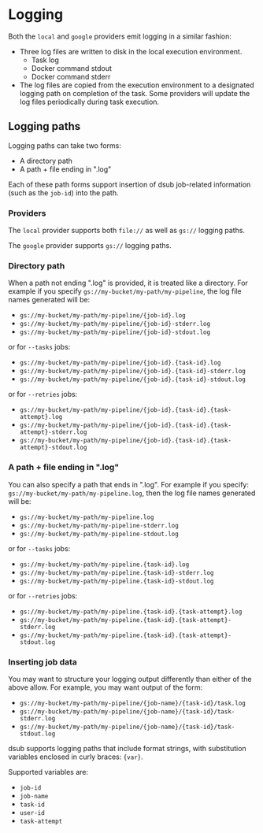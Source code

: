 # Logging

Both the `local` and `google` providers emit logging in a similar fashion:

-   Three log files are written to disk in the local execution environment.
    -   Task log
    -   Docker command stdout
    -   Docker command stderr
-   The log files are copied from the execution environment to a designated
    logging path on completion of the task. Some providers will update the log
    files periodically during task execution.

## Logging paths

Logging paths can take two forms:

-   A directory path
-   A path + file ending in ".log"

Each of these path forms support insertion of dsub job-related information (such
as the `job-id`) into the path.

### Providers

The `local` provider supports both `file://` as well as `gs://` logging paths.

The `google` provider supports `gs://` logging paths.

### Directory path

When a path not ending ".log" is provided, it is treated like a directory. For
example if you specify `gs://my-bucket/my-path/my-pipeline`, the log file names
generated will be:

-   `gs://my-bucket/my-path/my-pipeline/{job-id}.log`
-   `gs://my-bucket/my-path/my-pipeline/{job-id}-stderr.log`
-   `gs://my-bucket/my-path/my-pipeline/{job-id}-stdout.log`

or for `--tasks` jobs:

-   `gs://my-bucket/my-path/my-pipeline/{job-id}.{task-id}.log`
-   `gs://my-bucket/my-path/my-pipeline/{job-id}.{task-id}-stderr.log`
-   `gs://my-bucket/my-path/my-pipeline/{job-id}.{task-id}-stdout.log`

or for `--retries` jobs:

-   `gs://my-bucket/my-path/my-pipeline/{job-id}.{task-id}.{task-attempt}.log`
-   `gs://my-bucket/my-path/my-pipeline/{job-id}.{task-id}.{task-attempt}-stderr.log`
-   `gs://my-bucket/my-path/my-pipeline/{job-id}.{task-id}.{task-attempt}-stdout.log`

### A path + file ending in ".log"

You can also specify a path that ends in ".log". For example if you specify:
`gs://my-bucket/my-path/my-pipeline.log`, then the log file names generated will
be:

-   `gs://my-bucket/my-path/my-pipeline.log`
-   `gs://my-bucket/my-path/my-pipeline-stderr.log`
-   `gs://my-bucket/my-path/my-pipeline-stdout.log`

or for `--tasks` jobs:

-   `gs://my-bucket/my-path/my-pipeline.{task-id}.log`
-   `gs://my-bucket/my-path/my-pipeline.{task-id}-stderr.log`
-   `gs://my-bucket/my-path/my-pipeline.{task-id}-stdout.log`

or for `--retries` jobs:

-   `gs://my-bucket/my-path/my-pipeline.{task-id}.{task-attempt}.log`
-   `gs://my-bucket/my-path/my-pipeline.{task-id}.{task-attempt}-stderr.log`
-   `gs://my-bucket/my-path/my-pipeline.{task-id}.{task-attempt}-stdout.log`

### Inserting job data

You may want to structure your logging output differently than either of the
above allow. For example, you may want output of the form:

-   `gs://my-bucket/my-path/my-pipeline/{job-name}/{task-id}/task.log`
-   `gs://my-bucket/my-path/my-pipeline/{job-name}/{task-id}/task-stderr.log`
-   `gs://my-bucket/my-path/my-pipeline/{job-name}/{task-id}/task-stdout.log`

dsub supports logging paths that include format strings, with substitution
variables enclosed in curly braces: `{var}`.

Supported variables are:

-   `job-id`
-   `job-name`
-   `task-id`
-   `user-id`
-   `task-attempt`

